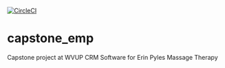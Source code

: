 [![CircleCI](https://circleci.com/gh/seanrickard/capstone_emp.svg?style=svg&circle-token=9bc14b50894818fedb43530e06c85adfcb3baf77	)](<https://circleci.com/gh/seanrickard/capstone_emp>)

# capstone_emp
Capstone project at WVUP
CRM Software for Erin Pyles Massage Therapy



